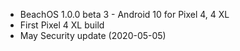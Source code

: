 * BeachOS 1.0.0 beta 3 - Android 10 for Pixel 4, 4 XL
* First Pixel 4 XL build
* May Security update (2020-05-05)